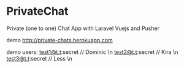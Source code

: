 # PrivateChat
Private (one to one) Chat App with Laravel Vuejs and Pusher

demo http://private-chats.herokuapp.com

demo users:
test1@t.t:secret  // Dominic \n
test2@t.t:secret  // Kira \n
test3@t.t:secret  // Less \n
